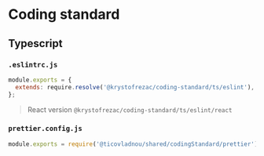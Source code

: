 # Coding standard
## Typescript
### `.eslintrc.js`
```js
module.exports = {
  extends: require.resolve('@krystofrezac/coding-standard/ts/eslint'),
};
```
> React version `@krystofrezac/coding-standard/ts/eslint/react`

### `prettier.config.js`
```js
module.exports = require('@ticovladnou/shared/codingStandard/prettier');
```